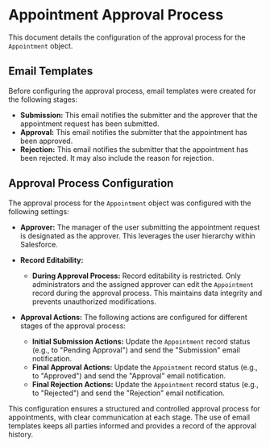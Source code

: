# Appointment Approval Process

This document details the configuration of the approval process for the `Appointment` object.

## Email Templates

Before configuring the approval process, email templates were created for the following stages:

* **Submission:**  This email notifies the submitter and the approver that the appointment request has been submitted.
* **Approval:** This email notifies the submitter that the appointment has been approved.
* **Rejection:** This email notifies the submitter that the appointment has been rejected.  It may also include the reason for rejection.


## Approval Process Configuration

The approval process for the `Appointment` object was configured with the following settings:

* **Approver:** The manager of the user submitting the appointment request is designated as the approver. This leverages the user hierarchy within Salesforce.

* **Record Editability:**
    * **During Approval Process:** Record editability is restricted.  Only administrators and the assigned approver can edit the `Appointment` record during the approval process. This maintains data integrity and prevents unauthorized modifications.

* **Approval Actions:** The following actions are configured for different stages of the approval process:

    * **Initial Submission Actions:**  Update the `Appointment` record status (e.g., to "Pending Approval") and send the "Submission" email notification.
    * **Final Approval Actions:** Update the `Appointment` record status (e.g., to "Approved") and send the "Approval" email notification.
    * **Final Rejection Actions:** Update the `Appointment` record status (e.g., to "Rejected") and send the "Rejection" email notification.


This configuration ensures a structured and controlled approval process for appointments, with clear communication at each stage.  The use of email templates keeps all parties informed and provides a record of the approval history.
